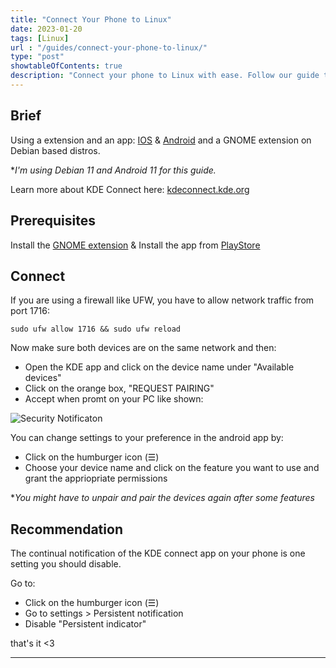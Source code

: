 ```yaml
---
title: "Connect Your Phone to Linux"
date: 2023-01-20
tags: [Linux]
url : "/guides/connect-your-phone-to-linux/"
type: "post"
showtableOfContents: true
description: "Connect your phone to Linux with ease. Follow our guide to transfer files, backup data, and more seamlessly between your devices."
---
```


## Brief
Using a extension and an app: [IOS](https://apps.apple.com/app/kde-connect/id1580245991) & [Android](https://play.google.com/store/apps/details?id=org.kde.kdeconnect_tp) and a GNOME extension on Debian based distros.

**I'm using Debian 11 and Android 11 for this guide.*

Learn more about KDE Connect here: [kdeconnect.kde.org](https://kdeconnect.kde.org/)

## Prerequisites
Install the [GNOME extension](https://extensions.gnome.org/extension/1319/gsconnect/) & Install the app from [PlayStore](https://play.google.com/store/apps/details?id=org.kde.kdeconnect_tp)

## Connect
If you are using a firewall like UFW, you have to allow network traffic from port 1716: 
```
sudo ufw allow 1716 && sudo ufw reload
```

Now make sure both devices are on the same network and then: 

- Open the KDE app and click on the device name under "Available devices" 
- Click on the orange box, "REQUEST PAIRING" 
- Accept when promt on your PC like shown:

![Security Notificaton](/img/guides/2023/connect-your-phone-to-linux/2023.png)

You can change settings to your preference in the android app by: 
- Click on the humburger icon (☰)
- Choose your device name and click on the feature you want to use and grant the appriopriate permissions

**You might have to unpair and pair the devices again after some features*

## Recommendation
The continual notification of the KDE connect app on your phone is one setting you should disable.

Go to:
- Click on the humburger icon (☰)
- Go to settings > Persistent notification
- Disable "Persistent indicator" 

that's it <3

---

  